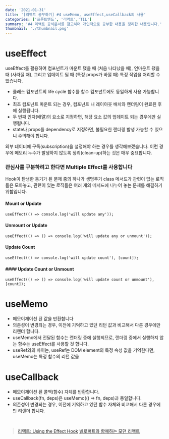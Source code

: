 ```yaml
---
date: '2021-01-31'
title: '[리액트 공부하기] #4 useMemo, useEffect,useCallback의 사용' 
categories: ['프론트엔드', '리액트','TIL']
summary: '#4 리액트 공식문서를 참고하며 개인적으로 공부한 내용을 정리한 내용입니다.'
thumbnail: './thumbnail.png'
---
```


# useEffect

useEffect를 활용하여 컴포넌트가 마운트 됐을 때 (처음 나타났을 때), 언마운트 됐을 때 (사라질 때), 그리고 업데이트 될 때 (특정 props가 바뀔 때) 특정 작업을 처리할 수 있습니다. 

- 클래스 컴포넌트의 life cycle 함수를 함수 컴포넌트에도 동일하게 사용 가능합니다.
- 최초 컴포넌트 마운트 되는 경우, 컴포넌트 내 레이아웃 배치와 랜더링이 완료된 후에 실행됩니다.
- 두 번째 인자(배열)의 요소로 지정하면, 해당 요소 값의 업데이트 되는 경우에만 실행됩니다.
- state나 props를 dependency로 지정하면, 불필요한 랜더링 발생 가능할 수 있으니 주의해야 합니다.

외부 데이터에 구독(subscription)을 설정해야 하는 경우를 생각해보겠습니다. 이런 경우에 메모리 누수가 발생하지 않도록 정리(clean-up)하는 것은 매우 중요합니다. 


### 관심사를 구분하려고 한다면 Multiple Effect를 사용합니다

Hook이 탄생한 동기가 된 문제 중의 하나가 생명주기 class 메서드가 관련이 없는 로직들은 모아놓고, 관련이 있는 로직들은 여러 개의 메서드에 나누어 놓는 문제를 해결하기 위함입니다.

#### Mount or Update
```
useEffect(() => console.log('will update any'));
```
#### Unmount or Update
```
useEffect(() => () => console.log('will update any or unmount'));
```
#### Update Count
```
useEffect(() => console.log('will update count'), [count]);
```
#### #### Update Count or Unmount
```
useEffect(() => () => console.log('will update count or unmount'), [count]);
```

# useMemo
- 메모이제이션 된 값을 반환합니다
- 의존성이 변경되는 경우, 이전에 기억하고 있던 리턴 값과 비교해서 다른 경우에만 리랜더 합니다.
- useMemo에서 전달된 함수는 랜더링 중에 실행되므로, 랜더링 중에서 실행하지 않는 함수는 useEffect를 사용할 것 합니다.
- useRef와의 차이는, useRef는 DOM element의 특정 속성 값을 기억한다면, useMemo는 특정 함수의 리턴 값을 



# useCallback
- 메모이제이션 된 콜백(함수) 자체를 반환합니다.
- useCallback(fn, deps)은 useMemo(() => fn, deps)과 동일합니다.
- 의존성이 변경되는 경우, 이전에 기억하고 있던 함수 자체와 비교해서 다른 경우에만 리랜더 합니다.


<br/>

> [리액트: Using the Effect Hook](https://ko.reactjs.org/docs/hooks-effect.html)
> [벨로퍼트와 함께하는 모던 리액트](https://react.vlpt.us/basic/16-useEffect.html)
